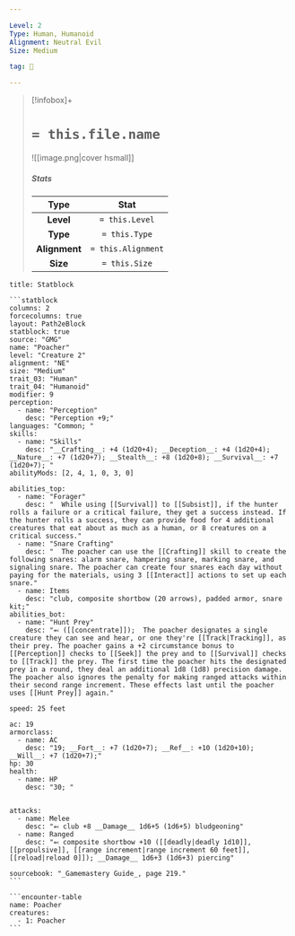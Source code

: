 ```yaml
---

Level: 2
Type: Human, Humanoid
Alignment: Neutral Evil
Size: Medium

tag: 👹

---
```


> [!infobox]+
> #  `= this.file.name`
> ![[image.png|cover hsmall]]
> ##### Stats
> Type | Stat |
> :---:|:---:|
> **Level** | `= this.Level` |
> **Type** | `= this.Type` |
> **Alignment** | `= this.Alignment` |
> **Size** | `= this.Size` |



````ad-info
title: Statblock

```statblock
columns: 2
forcecolumns: true
layout: Path2eBlock
statblock: true
source: "GMG"
name: "Poacher"
level: "Creature 2"
alignment: "NE"
size: "Medium"
trait_03: "Human"
trait_04: "Humanoid"
modifier: 9
perception:
  - name: "Perception"
    desc: "Perception +9;"
languages: "Common; "
skills:
  - name: "Skills"
    desc: "__Crafting__: +4 (1d20+4); __Deception__: +4 (1d20+4); __Nature__: +7 (1d20+7); __Stealth__: +8 (1d20+8); __Survival__: +7 (1d20+7); "
abilityMods: [2, 4, 1, 0, 3, 0]

abilities_top:
  - name: "Forager"
    desc: "  While using [[Survival]] to [[Subsist]], if the hunter rolls a failure or a critical failure, they get a success instead. If the hunter rolls a success, they can provide food for 4 additional creatures that eat about as much as a human, or 8 creatures on a critical success."
  - name: "Snare Crafting"
    desc: "  The poacher can use the [[Crafting]] skill to create the following snares: alarm snare, hampering snare, marking snare, and signaling snare. The poacher can create four snares each day without paying for the materials, using 3 [[Interact]] actions to set up each snare."
  - name: Items
    desc: "club, composite shortbow (20 arrows), padded armor, snare kit;"
abilities_bot:
  - name: "Hunt Prey"
    desc: "⬻ ([[concentrate]]);  The poacher designates a single creature they can see and hear, or one they're [[Track|Tracking]], as their prey. The poacher gains a +2 circumstance bonus to [[Perception]] checks to [[Seek]] the prey and to [[Survival]] checks to [[Track]] the prey. The first time the poacher hits the designated prey in a round, they deal an additional 1d8 (1d8) precision damage. The poacher also ignores the penalty for making ranged attacks within their second range increment. These effects last until the poacher uses [[Hunt Prey]] again."

speed: 25 feet

ac: 19
armorclass:
  - name: AC
    desc: "19; __Fort__: +7 (1d20+7); __Ref__: +10 (1d20+10); __Will__: +7 (1d20+7);"
hp: 30
health:
  - name: HP
    desc: "30; "


attacks:
  - name: Melee
    desc: "⬻ club +8 __Damage__ 1d6+5 (1d6+5) bludgeoning"
  - name: Ranged
    desc: "⬻ composite shortbow +10 ([[deadly|deadly 1d10]], [[propulsive]], [[range increment|range increment 60 feet]], [[reload|reload 0]]); __Damage__ 1d6+3 (1d6+3) piercing"

sourcebook: "_Gamemastery Guide_, page 219."
```

```encounter-table
name: Poacher
creatures:
  - 1: Poacher
```

````


